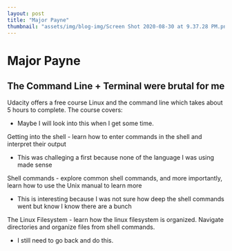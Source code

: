 ```yaml
---
layout: post
title: "Major Payne"
thumbnail: "assets/img/blog-img/Screen Shot 2020-08-30 at 9.37.28 PM.png"
---
```


# Major Payne
## The Command Line + Terminal were brutal for me 

Udacity offers a free course Linux and the command line which takes about 5 hours to complete. The course covers:
- Maybe I will look into this when I get some time.

Getting into the shell - learn how to enter commands in the shell and interpret their output
- This was challeging a first because none of the language I was using made sense 

Shell commands - explore common shell commands, and more importantly, learn how to use the Unix manual to learn more
- This is interesting because I was not sure how deep the shell commands went but know I know there are a bunch

The Linux Filesystem - learn how the linux filesystem is organized. Navigate directories and organize files from shell commands.
- I still need to go back and do this. 
